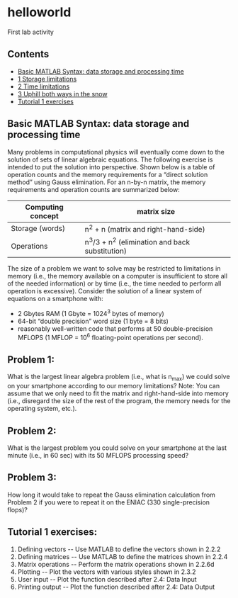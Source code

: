 # helloworld
First lab activity

<div class="content">

## Contents

<div>

*   [Basic MATLAB Syntax: data storage and processing time](#2)
*   [1 Storage limitations](#3)
*   [2 Time limitations](#4)
*   [3 Uphill both ways in the snow](#5)
*   [Tutorial 1 exercises](#6)

</div>

## Basic MATLAB Syntax: data storage and processing time<a name="2"></a>

Many problems in computational physics will eventually come down to the solution of sets of linear algebraic equations. The following exercise is intended to put the solution into perspective. Shown below is a table of operation counts and the memory requirements for a “direct solution method” using Gauss elimination. For an n-by-n matrix, the memory requirements and operation counts are summarized below:

Computing concept | matrix size
----------------- | ------------- 
Storage (words) | n<sup>2</sup> + n (matrix and right-hand-side) 
Operations | n<sup>3</sup>/3 + n<sup>2</sup> (elimination and back substitution)

The size of a problem we want to solve may be restricted to limitations in memory (i.e., the memory available on a computer is insufficient to store all of the needed information) or by time (i.e., the time needed to perform all operation is excessive). Consider the solution of a linear system of equations on a smartphone with:

 * 2 Gbytes RAM (1 Gbyte = 1024<sup>3</sup> bytes of memory)
 * 64-bit “double precision” word size (1 byte = 8 bits)
 * reasonably well-written code that performs at 50 double-precision MFLOPS (1 MFLOP = 10<sup>6</sup> floating-point operations per second).

## Problem 1:<a name="3"></a>

What is the largest linear algebra problem (i.e., what is n<sub>max</sub>) we could solve on your smartphone according to our memory limitations? Note: You can assume that we only need to fit the matrix and right-hand-side into memory (i.e., disregard the size of the rest of the program, the memory needs for the operating system, etc.).

## Problem 2:<a name="4"></a>

What is the largest problem you could solve on your smartphone at the last minute (i.e., in 60 sec) with its 50 MFLOPS processing speed?

## Problem 3:<a name="5"></a>

How long it would take to repeat the Gauss elimination calculation from Problem 2 if you were to repeat it on the ENIAC (330 single-precision flops)?

## Tutorial 1 exercises:<a name="6"></a> 

1. Defining vectors -- Use MATLAB to define the vectors shown in 2.2.2
2. Defining matrices -- Use MATLAB to define the matrices shown in 2.2.4
3. Matrix operations -- Perform the matrix operations shown in 2.2.6d
4. Plotting -- Plot the vectors with various styles shown in 2.3.2
5. User input -- Plot the function described after 2.4: Data Input
6. Printing output -- Plot the function described after 2.4: Data Output

</div>

